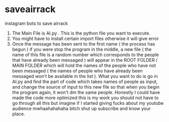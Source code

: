 # saveairrack
instagram bots to save airrack

1. The Main File is AI.py . This is the python file you want to execute.
2. You might have to install certain import files otherwise it will give error
3. Once the message has been sent to the first name ( the process has begun ) if you were stop the program in the middle, a new file ( the name of this file is a random number which corresponds to the people that have already been messaged ) will appear in the ROOT FOLDER / MAIN FOLDER which will hold the names of the people who have not been messaged ( the names of people who have already been messaged won't be available in the list ). What you want to do is go in AI.py and find the part of code which takes names of people as input, and change the source of input to this new file so that when you begin the program again, it won't dm the same people. Honestly I could have made the code more optimized  this is my work you should not have to go through all this but imagine if I started giving fucks about my youtube audience mwhaahahahaha bitch shut up subscribe and know your place.

